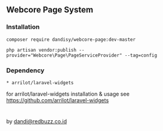 ## Webcore Page System

### Installation

    composer require dandisy/webcore-page:dev-master

    php artisan vendor:publish --provider="Webcore\Page\PageServiceProvider" --tag=config

### Dependency

    * arrilot/laravel-widgets

for arrilot/laravel-widgets installation & usage see https://github.com/arrilot/laravel-widgets


#
by dandi@redbuzz.co.id